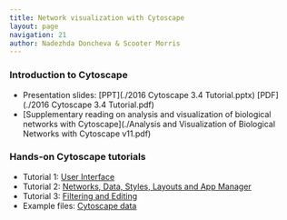 ```yaml
---
title: Network visualization with Cytoscape 
layout: page
navigation: 21
author: Nadezhda Doncheva & Scooter Morris
---
```

### Introduction to Cytoscape
- Presentation slides: [PPT](./2016 Cytoscape 3.4 Tutorial.pptx) [PDF](./2016 Cytoscape 3.4 Tutorial.pdf)
- [Supplementary reading on analysis and visualization of biological networks with Cytoscape](./Analysis and Visualization of Biological Networks with Cytoscape v11.pdf)


### Hands-on Cytoscape tutorials
- Tutorial 1: [User Interface](./Tutorial1_User_Interface.pdf)
- Tutorial 2: [Networks, Data, Styles, Layouts and App Manager](./Tutorial2_Networks_Data_Styles_Layouts_and_App_Manager.pdf)
- Tutorial 3: [Filtering and Editing](./Tutorial3_Filtering_and_Editing.pdf)
- Example files: [Cytoscape data](./CytoscapeData.zip)

